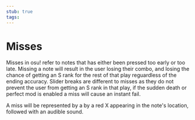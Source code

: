 ```yaml
---
stub: true
tags:
---
```


# Misses

Misses in osu! refer to notes that has either been pressed too early or too late. Missing a note will result in the user losing their combo, and losing the chance of getting an S rank for the rest of that play reguardless of the ending accuracy. Slider breaks are different to misses as they do not prevent the user from getting an S rank in that play, if the sudden death or perfect mod is enabled a miss will cause an instant fail.

A miss will be represented by a by a red X appearing in the note's location,<!-- TODO: add image of a "miss" --> followed with an audible sound. 







<!-- TODO: add links to the correct pages when specific words are mentioned -->
